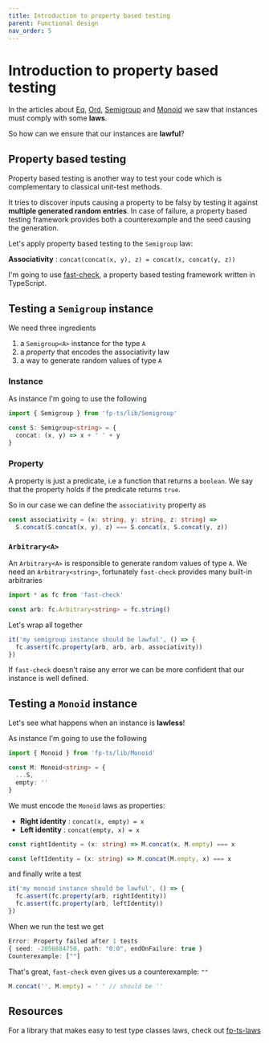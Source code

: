 ```yaml
---
title: Introduction to property based testing
parent: Functional design
nav_order: 5
---
```


# Introduction to property based testing

In the articles about [Eq](../getting-started/Eq.md), [Ord](../getting-started/Ord.md), [Semigroup](../getting-started/Semigroup.md) and [Monoid](../getting-started/Monoid.md) we saw that instances must comply with some **laws**.

So how can we ensure that our instances are **lawful**?

## Property based testing

Property based testing is another way to test your code which is complementary to classical unit-test methods.

It tries to discover inputs causing a property to be falsy by testing it against **multiple generated random entries**. In case of failure, a property based testing framework provides both a counterexample and the seed causing the generation.

Let's apply property based testing to the `Semigroup` law:

**Associativity** : `concat(concat(x, y), z) = concat(x, concat(y, z))`

I'm going to use [fast-check](https://github.com/dubzzz/fast-check), a property based testing framework written in TypeScript.

## Testing a `Semigroup` instance

We need three ingredients

1. a `Semigroup<A>` instance for the type `A`
1. a _property_ that encodes the associativity law
1. a way to generate random values of type `A`

### Instance

As instance I'm going to use the following

```ts
import { Semigroup } from 'fp-ts/lib/Semigroup'

const S: Semigroup<string> = {
  concat: (x, y) => x + ' ' + y
}
```

### Property

A property is just a predicate, i.e a function that returns a `boolean`. We say that the property holds if the predicate returns `true`.

So in our case we can define the `associativity` property as

```ts
const associativity = (x: string, y: string, z: string) =>
  S.concat(S.concat(x, y), z) === S.concat(x, S.concat(y, z))
```

### `Arbitrary<A>`

An `Arbitrary<A>` is responsible to generate random values of type `A`. We need an `Arbitrary<string>`, fortunately `fast-check` provides many built-in arbitraries

```ts
import * as fc from 'fast-check'

const arb: fc.Arbitrary<string> = fc.string()
```

Let's wrap all together

```ts
it('my semigroup instance should be lawful', () => {
  fc.assert(fc.property(arb, arb, arb, associativity))
})
```

If `fast-check` doesn't raise any error we can be more confident that our instance is well defined.

## Testing a `Monoid` instance

Let's see what happens when an instance is **lawless**!

As instance I'm going to use the following

```ts
import { Monoid } from 'fp-ts/lib/Monoid'

const M: Monoid<string> = {
  ...S,
  empty: ''
}
```

We must encode the `Monoid` laws as properties:

- **Right identity** : `concat(x, empty) = x`
- **Left identity** : `concat(empty, x) = x`

```ts
const rightIdentity = (x: string) => M.concat(x, M.empty) === x

const leftIdentity = (x: string) => M.concat(M.empty, x) === x
```

and finally write a test

```ts
it('my monoid instance should be lawful', () => {
  fc.assert(fc.property(arb, rightIdentity))
  fc.assert(fc.property(arb, leftIdentity))
})
```

When we run the test we get

```ts
Error: Property failed after 1 tests
{ seed: -2056884750, path: "0:0", endOnFailure: true }
Counterexample: [""]
```

That's great, `fast-check` even gives us a counterexample: `""`

```ts
M.concat('', M.empty) = ' ' // should be ''
```

## Resources

For a library that makes easy to test type classes laws, check out [fp-ts-laws](https://github.com/gcanti/fp-ts-laws)
